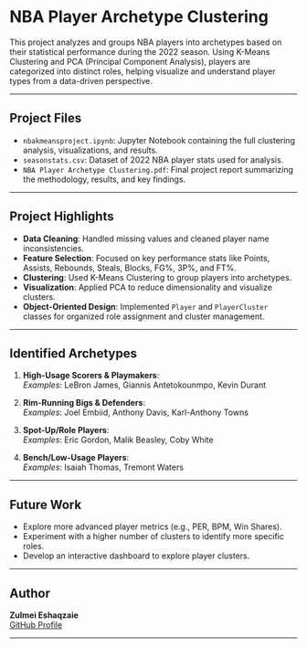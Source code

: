 # NBA Player Archetype Clustering

This project analyzes and groups NBA players into archetypes based on their statistical performance during the 2022 season. Using K-Means Clustering and PCA (Principal Component Analysis), players are categorized into distinct roles, helping visualize and understand player types from a data-driven perspective.

---

## Project Files

- `nbakmeansproject.ipynb`: Jupyter Notebook containing the full clustering analysis, visualizations, and results.
- `seasonstats.csv`: Dataset of 2022 NBA player stats used for analysis.
- `NBA Player Archetype Clustering.pdf`: Final project report summarizing the methodology, results, and key findings.

---

## Project Highlights

- **Data Cleaning**: Handled missing values and cleaned player name inconsistencies.
- **Feature Selection**: Focused on key performance stats like Points, Assists, Rebounds, Steals, Blocks, FG%, 3P%, and FT%.
- **Clustering**: Used K-Means Clustering to group players into archetypes.
- **Visualization**: Applied PCA to reduce dimensionality and visualize clusters.
- **Object-Oriented Design**: Implemented `Player` and `PlayerCluster` classes for organized role assignment and cluster management.

---

## Identified Archetypes

1. **High-Usage Scorers & Playmakers**:  
   *Examples*: LeBron James, Giannis Antetokounmpo, Kevin Durant  

2. **Rim-Running Bigs & Defenders**:  
   *Examples*: Joel Embiid, Anthony Davis, Karl-Anthony Towns  

3. **Spot-Up/Role Players**:  
   *Examples*: Eric Gordon, Malik Beasley, Coby White  

4. **Bench/Low-Usage Players**:  
   *Examples*: Isaiah Thomas, Tremont Waters  

---

## Future Work

- Explore more advanced player metrics (e.g., PER, BPM, Win Shares).
- Experiment with a higher number of clusters to identify more specific roles.
- Develop an interactive dashboard to explore player clusters.

---

## Author

**Zulmei Eshaqzaie**  
[GitHub Profile](https://github.com/Zulmei)

---

